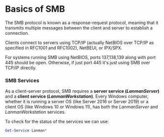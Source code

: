 # Basics of SMB

The SMB protocol is known as a response-request protocol, meaning that it transmits multiple messages between the client and server to establish a connection.&#x20;

Clients connect to servers using TCP/IP (actually NetBIOS over TCP/IP as specified in RFC1001 and RFC1002), NetBEUI, or IPX/SPX.

For systems running SMB using NetBIOS, ports 137,138,139 along with port 445 should be open. Otherwise, if just port 445 it's just using SMB over TCP/IP directly.

### SMB Services

As a client–server protocol, SMB requires a **server service (**_**LanmanServer**_**)** and a **client service (**_**LanmanWorkstation**_**)**. Every Windows computer, whether it is running a server OS (like Server 2016 or Server 2019) or a client OS (like Windows 10 or Windows 11), has both the _LanmanServer_ and _LanmanWorkstation_ services.

To check for the status of the services we can use:

```powershell
Get-Service Lanman*
```
